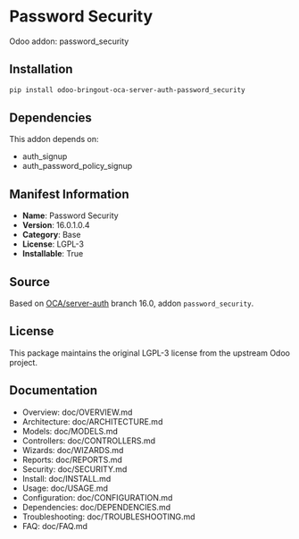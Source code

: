 # Password Security

Odoo addon: password_security

## Installation

```bash
pip install odoo-bringout-oca-server-auth-password_security
```

## Dependencies

This addon depends on:
- auth_signup
- auth_password_policy_signup

## Manifest Information

- **Name**: Password Security
- **Version**: 16.0.1.0.4
- **Category**: Base
- **License**: LGPL-3
- **Installable**: True

## Source

Based on [OCA/server-auth](https://github.com/OCA/server-auth) branch 16.0, addon `password_security`.

## License

This package maintains the original LGPL-3 license from the upstream Odoo project.

## Documentation

- Overview: doc/OVERVIEW.md
- Architecture: doc/ARCHITECTURE.md
- Models: doc/MODELS.md
- Controllers: doc/CONTROLLERS.md
- Wizards: doc/WIZARDS.md
- Reports: doc/REPORTS.md
- Security: doc/SECURITY.md
- Install: doc/INSTALL.md
- Usage: doc/USAGE.md
- Configuration: doc/CONFIGURATION.md
- Dependencies: doc/DEPENDENCIES.md
- Troubleshooting: doc/TROUBLESHOOTING.md
- FAQ: doc/FAQ.md
